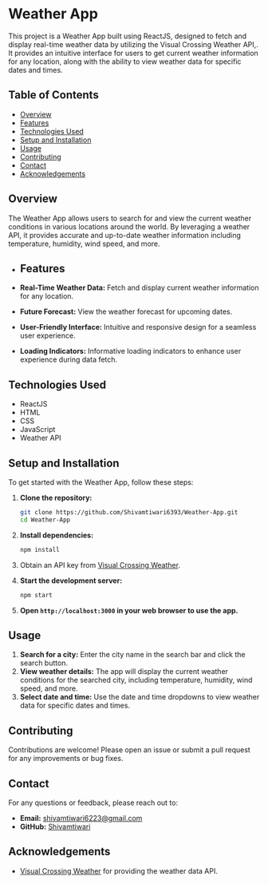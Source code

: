 
# Weather App

This project is a Weather App built using ReactJS, designed to fetch and display real-time weather data by utilizing the Visual Crossing Weather API,. It provides an intuitive interface for users to get current weather information for any location, along with the ability to view weather data for specific dates and times.


## Table of Contents

- [Overview](#overview)
- [Features](#features)
- [Technologies Used](#technologies-used)
- [Setup and Installation](#setup-and-installation)
- [Usage](#usage)
- [Contributing](#contributing)
- [Contact](#contact)
- [Acknowledgements](#acknowledgements)

## Overview

The Weather App allows users to search for and view the current weather conditions in various locations around the world. By leveraging a weather API, it provides accurate and up-to-date weather information including temperature, humidity, wind speed, and more.

- ## Features

- **Real-Time Weather Data:** Fetch and display current weather information for any location.
- **Future Forecast:** View the weather forecast for upcoming dates.
- **User-Friendly Interface:** Intuitive and responsive design for a seamless user experience.
- **Loading Indicators:** Informative loading indicators to enhance user experience during data fetch.

## Technologies Used

- ReactJS
- HTML
- CSS
- JavaScript
- Weather API

## Setup and Installation

To get started with the Weather App, follow these steps:

1. **Clone the repository:**
   ```bash
   git clone https://github.com/Shivamtiwari6393/Weather-App.git
   cd Weather-App
   ```

2. **Install dependencies:**
   ```bash
   npm install
   ```

3. Obtain an API key from [Visual Crossing Weather](https://www.visualcrossing.com/weather-api).


4. **Start the development server:**
   ```bash
   npm start
   ```

5. **Open `http://localhost:3000` in your web browser to use the app.**


## Usage

1. **Search for a city:** Enter the city name in the search bar and click the search button.
2. **View weather details:** The app will display the current weather conditions for the searched city, including temperature, humidity, wind speed, and more.
3. **Select date and time:** Use the date and time dropdowns to view weather data for specific dates and times.


## Contributing

Contributions are welcome! Please open an issue or submit a pull request for any improvements or bug fixes.


## Contact

For any questions or feedback, please reach out to:

- **Email:** shivamtiwari6223@gmail.com
- **GitHub:** [Shivamtiwari](https://github.com/Shivamtiwari6393)

## Acknowledgements

- [Visual Crossing Weather](https://www.visualcrossing.com/weather-api) for providing the weather data API.




